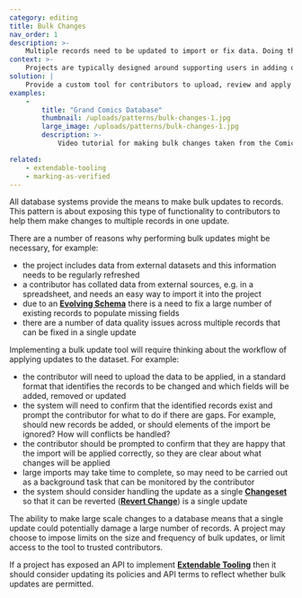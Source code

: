 ```yaml
---
category: editing
title: Bulk Changes
nav_order: 1
description: >-
    Multiple records need to be updated to import or fix data. Doing them individually is labour intensive.
context: >-
    Projects are typically designed around supporting users in adding or improving individual records. This model doesn’t work well when there is a need to import external data which contains useful data to be applied to multiple records.
solution: |
    Provide a custom tool for contributors to upload, review and apply updates to multiple records.
examples:
    -
        title: "Grand Comics Database"
        thumbnail: /uploads/patterns/bulk-changes-1.jpg
        large_image: /uploads/patterns/bulk-changes-1.jpg
        description: >-
            Video tutorial for making bulk changes taken from the Comics Database wiki site

related:
    - extendable-tooling
    - marking-as-verified
---
```


All database systems provide the means to make bulk updates to records. This pattern is about exposing this type of functionality to contributors to help them make changes to multiple records in one update.

There are a number of reasons why performing bulk updates might be necessary, for example:

* the project includes data from external datasets and this information needs to be regularly refreshed
* a contributor has collated data from external sources, e.g. in a spreadsheet, and needs an easy way to import it into the project
* due to an **[Evolving Schema](/patterns/data-model/evolving-schema)** there is a need to fix a large number of existing records to populate missing fields
* there are a number of data quality issues across multiple records that can be fixed in a single update

Implementing a bulk update tool will require thinking about the workflow of applying updates to the dataset. For example:

* the contributor will need to upload the data to be applied, in a standard format that identifies the records to be changed and which fields will be added, removed or updated
* the system will need to confirm that the identified records exist and prompt the contributor for what to do if there are gaps. For example, should new records be added, or should elements of the import be ignored? How will conflicts be handled?
* the contributor should be prompted to confirm that they are happy that the import will be applied correctly, so they are clear about what changes will be applied
* large imports may take time to complete, so may need to be carried out as a background task that can be monitored by the contributor
* the system should consider handling the update as a single **[Changeset](/patterns/data-model/changeset)** so that it can be reverted (**[Revert Change](/patterns/editing/revert-change)**) is a single update

The ability to make large scale changes to a database means that a single update could potentially damage a large number of records. A project may choose to impose limits on the size and frequency of bulk updates, or limit access to the tool to trusted contributors.

If a project has exposed an API to implement **[Extendable Tooling](/patterns/workflow/extendable-tooling)** then it should consider updating its policies and API terms to reflect whether bulk updates are permitted.
